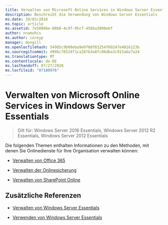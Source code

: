 ```yaml
---
title: Verwalten von Microsoft Online Services in Windows Server Essentials
description: Beschreibt die Verwendung von Windows Server Essentials
ms.date: 10/03/2016
ms.topic: article
ms.assetid: 7e50886e-08b8-4c97-95cf-456ba3800ebf
author: nnamuhcs
ms.author: coreyp
manager: dongill
ms.openlocfilehash: 54985c9b09eba9e970df83254f69247e4016123b
ms.sourcegitcommit: d99bc78524f1ca287b3e8fc06dba3c915a6e7a24
ms.translationtype: MT
ms.contentlocale: de-DE
ms.lasthandoff: 07/27/2020
ms.locfileid: "87180976"
---
```

# <a name="manage-microsoft-online-services-in-windows-server-essentials"></a>Verwalten von Microsoft Online Services in Windows Server Essentials

>Gilt für: Windows Server 2016 Essentials, Windows Server 2012 R2 Essentials, Windows Server 2012 Essentials

Die folgenden Themen enthalten Informationen zu den Methoden, mit denen Sie Onlinedienste für Ihre Organisation verwalten können:

-   [Verwalten von Office 365](Manage-Office-365-in-Windows-Server-Essentials.md)

-   [Verwalten der Onlinesicherung](Manage-Online-Backup-in-Windows-Server-Essentials.md)

-   [Verwalten von SharePoint Online](Manage-SharePoint-Online-in-Windows-Server-Essentials.md)

## <a name="additional-references"></a>Zusätzliche Referenzen

-   [Verwalten von Windows Server Essentials](Manage-Windows-Server-Essentials.md)

-   [Verwenden von Windows Server Essentials](../use/Use-Windows-Server-Essentials.md)